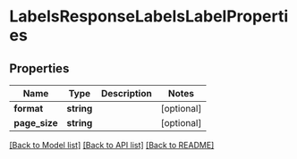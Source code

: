 # LabelsResponseLabelsLabelProperties

## Properties
Name | Type | Description | Notes
------------ | ------------- | ------------- | -------------
**format** | **string** |  | [optional] 
**page_size** | **string** |  | [optional] 

[[Back to Model list]](../README.md#documentation-for-models) [[Back to API list]](../README.md#documentation-for-api-endpoints) [[Back to README]](../README.md)


